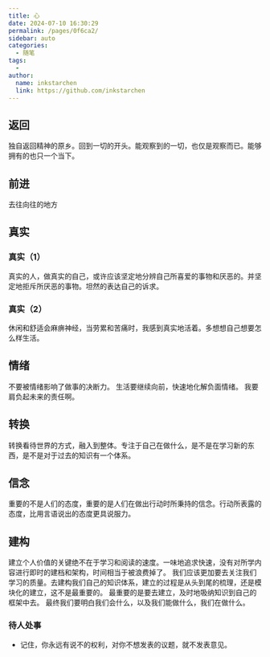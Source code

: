 ```yaml
---
title: 心
date: 2024-07-10 16:30:29
permalink: /pages/0f6ca2/
sidebar: auto
categories:
  - 随笔
tags:
  - 
author: 
  name: inkstarchen
  link: https://github.com/inkstarchen
---
```

## 返回
独自返回精神的原乡。回到一切的开头。能观察到的一切，也仅是观察而已。能够拥有的也只一个当下。

<!-- more -->

## 前进
去往向往的地方
## 真实
### 真实（1）
真实的人，做真实的自己，或许应该坚定地分辨自己所喜爱的事物和厌恶的。并坚定地拒斥所厌恶的事物。坦然的表达自己的诉求。

### 真实（2）
休闲和舒适会麻痹神经，当劳累和苦痛时，我感到真实地活着。多想想自己想要怎么样生活。

## 情绪
不要被情绪影响了做事的决断力。
生活要继续向前，快速地化解负面情绪。
我要肩负起未来的责任啊。

## 转换
转换看待世界的方式，融入到整体。专注于自己在做什么，是不是在学习新的东西，是不是对于过去的知识有一个体系。

## 信念
重要的不是人们的态度，重要的是人们在做出行动时所秉持的信念。行动所表露的态度，比用言语说出的态度更具说服力。

## 建构
建立个人价值的关键绝不在于学习和阅读的速度。一味地追求快速，没有对所学内容进行即时的建档和架构，时间相当于被浪费掉了。
我们应该更加要去关注我们学习的质量。去建构我们自己的知识体系，建立的过程是从头到尾的梳理，还是模块化的建立，这不是最重要的。
最重要的是要去建立，及时地吸纳知识到自己的框架中去。
最终我们要明白我们会什么，以及我们能做什么，我们在做什么。

### 待人处事
- 记住，你永远有说不的权利，对你不想发表的议题，就不发表意见。
